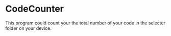 # CodeCounter
This program could count your the total number of your code in the selecter folder on your device.
